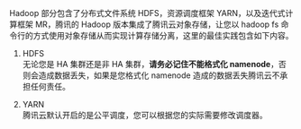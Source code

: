 Hadoop 部分包含了分布式文件系统 HDFS，资源调度框架 YARN，以及迭代式计算框架 MR，腾讯的 Hadoop 版本集成了腾讯云对象存储，让您以 hadoop fs 命令行的方式使用对象存储从而实现计算存储分离，这里的最佳实践包含如下内容。

1. HDFS  
无论您是 HA 集群还是非 HA 集群，**请务必记住不能格式化 namenode**，否则会造成数据丢失，如果是您格式化 namenode 造成的数据丢失腾讯云不承担任何责任。

2. YARN  
腾讯云默认开启的是公平调度，您可以根据您的实际需要修改调度器。
